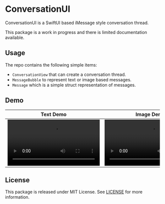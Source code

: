 # ConversationUI
ConversationUI is a SwiftUI based iMessage style conversation thread.

This package is a work in progress and there is limited documentation available.

## Usage

The repo contains the following simple items:

- `ConversationView` that can create a conversation thread.
- `MessageBubble` to represent text or image based messages.
- `Message` which is a simple struct representation of messages.

## Demo

| Text Demo | Image Demo |
|----------|----------|
| ![Text Demo](Demo/text_demo.mov) | ![Image Demo](Demo/image_demo.mov) |

## License

This package is released under MIT License.
See [LICENSE](LICENSE.txt) for more information.
